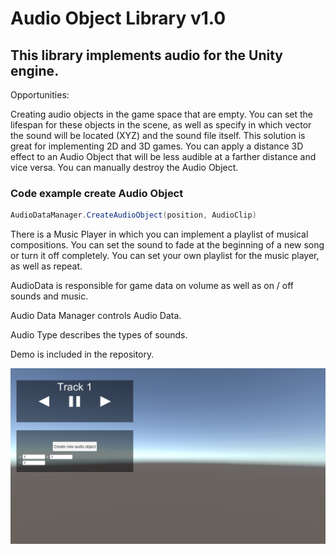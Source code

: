  # Audio Object Library v1.0

## This library implements audio for the Unity engine.

Opportunities:

Creating audio objects in the game space that are empty. You can set the lifespan for these objects in the scene, as well as specify in which vector the sound will be located (XYZ) and the sound file itself. This solution is great for implementing 2D and 3D games. You can apply a distance 3D effect to an Audio Object that will be less audible at a farther distance and vice versa. You can manually destroy the Audio Object.

### Code example create Audio Object
``` c#
AudioDataManager.CreateAudioObject(position, AudioClip)
```
There is a Music Player in which you can implement a playlist of musical compositions. You can set the sound to fade at the beginning of a new song or turn it off completely. You can set your own playlist for the music player, as well as repeat.

AudioData is responsible for game data on volume as well as on / off sounds and music.

Audio Data Manager controls Audio Data.

Audio Type describes the types of sounds.

Demo is included in the repository.

![](https://raw.githubusercontent.com/Siphoin/AudioObjectLibrary/main/demo_screen.png)
